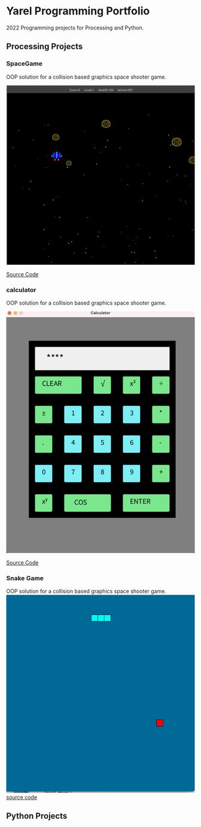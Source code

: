 # Yarel Programming Portfolio

2022 Programming projects for Processing and Python.

## Processing Projects 

### SpaceGame
OOP solution for a collision based graphics space shooter game. 

![SpaceGame](https://github.com/huevosucker/programmingproject/blob/gh-pages/images/Screen%20Shot%202022-05-23%20at%208.10.30%20AM.png)

[Source Code](https://github.com/huevosucker/programmingproject/blob/gh-pages/slc/SpaceGame%202.zip)

### calculator
OOP solution for a collision based graphics space shooter game. 

![calculator](https://github.com/huevosucker/programmingproject/blob/gh-pages/images/Screen%20Shot%202022-03-07%20at%208.33.39%20AM.png)

[Source Code](https://github.com/huevosucker/programmingproject/blob/gh-pages/slc/Calculator.zip)

### Snake Game
OOP solution for a collision based graphics space shooter game. 
![snek game](https://github.com/huevosucker/programmingproject/blob/gh-pages/images/Screen%20Shot%202022-05-23%20at%207.53.25%20AM.png)
[source code](https://github.com/huevosucker/programmingproject/blob/gh-pages/slc/txt/snake)



## Python Projects
